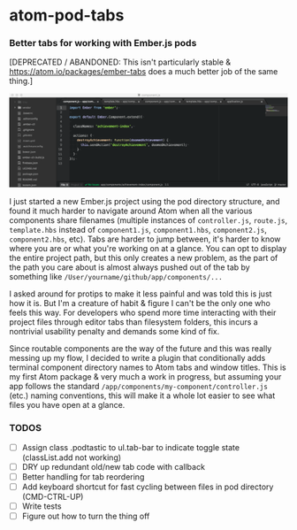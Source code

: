 # atom-pod-tabs

### Better tabs for working with Ember.js pods

[DEPRECATED / ABANDONED: This isn't particularly stable & https://atom.io/packages/ember-tabs does a much better job of the same thing.]

![This either does or doesn't make you smile.](/resources/atom-pod-tabs-screencap.gif)

I just started a new Ember.js project using the pod directory structure, and found it much harder to navigate around Atom when all the various components share filenames (multiple instances of `controller.js`, `route.js`, `template.hbs` instead of `component1.js`, `component1.hbs`, `component2.js`, `component2.hbs`, etc). Tabs are harder to jump between, it's harder to know where you are or what you're working on at a glance. You can opt to display the entire project path, but this only creates a new problem, as the part of the path you care about is almost always pushed out of the tab by something like `/User/yourname/github/app/components/...`

I asked around for protips to make it less painful and was told this is just how it is. But I'm a creature of habit & figure I can't be the only one who feels this way. For developers who spend more time interacting with their project files through editor tabs than filesystem folders, this incurs a nontrivial usability penalty and demands some kind of fix.

Since routable components are the way of the future and this was really messing up my flow, I decided to write a plugin that conditionally adds terminal component directory names to Atom tabs and window titles. This is my first Atom package & very much a work in progress, but assuming your app follows the standard `/app/components/my-component/controller.js` (etc.) naming conventions, this will make it a whole lot easier to see what files you have open at a glance.

### TODOS
* [ ] Assign class .podtastic to ul.tab-bar to indicate toggle state (classList.add not working)
* [ ] DRY up redundant old/new tab code with callback
* [ ] Better handling for tab reordering
* [ ] Add keyboard shortcut for fast cycling between files in pod directory (CMD-CTRL-UP)
* [ ] Write tests
* [ ] Figure out how to turn the thing off
